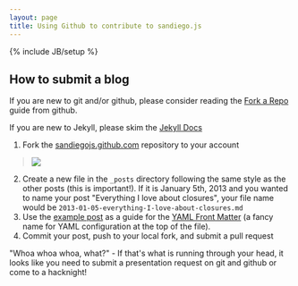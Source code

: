 ```yaml
---
layout: page
title: Using Github to contribute to sandiego.js
---
```

{% include JB/setup %}

## How to submit a blog

If you are new to git and/or github, please consider reading the
[Fork a Repo](https://help.github.com/articles/fork-a-repo) guide from github.

If you are new to Jekyll, please skim the [Jekyll Docs](https://github.com/mojombo/jekyll)

1. Fork the [sandiegojs.github.com][] repository to your account
  > <img src="{{ASSET_PATH}}/img/gh-fork.png" class="thumbnail">
2. Create a new file in the `_posts` directory following the same style as the other posts (this is important!).
   If it is January 5th, 2013 and you wanted to name your post "Everything I love about closures", your file name would be
   `2013-01-05-everything-I-love-about-closures.md`
3. Use the [example post](./examples/2013-01-31-example-post.md) as a guide for the [YAML Front Matter](https://github.com/mojombo/jekyll/wiki/yaml-front-matter)
   (a fancy name for YAML configuration at the top of the file).
4. Commit your post, push to your local fork, and submit a pull request

"Whoa whoa whoa, what?" - If that's what is running through your head, it looks like you need to submit
 a presentation request on git and github or come to a hacknight!

[sandiegojs.github.com]: https://github.com/sandiegojs/sandiegojs.github.com "Sandiego.js Github site"
[issues]: https://github.com/sandiegojs/sandiegojs.github.com/issues "Sandiego.js issue tracker"
